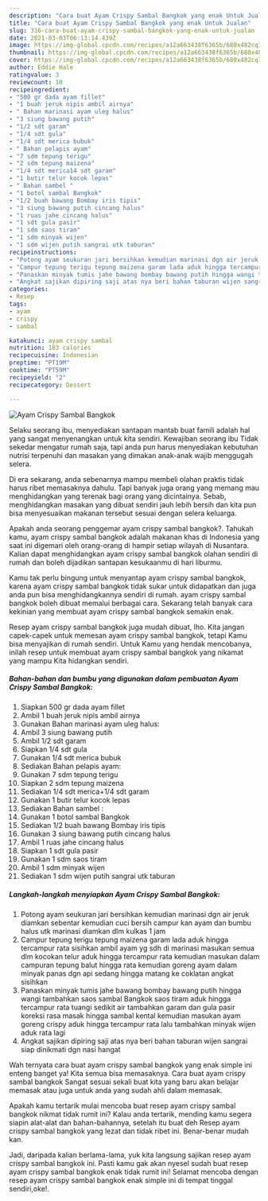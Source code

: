 ```yaml
---
description: "Cara buat Ayam Crispy Sambal Bangkok yang enak Untuk Jualan"
title: "Cara buat Ayam Crispy Sambal Bangkok yang enak Untuk Jualan"
slug: 316-cara-buat-ayam-crispy-sambal-bangkok-yang-enak-untuk-jualan
date: 2021-03-03T06:13:14.439Z
image: https://img-global.cpcdn.com/recipes/a12a663438f6365b/680x482cq70/ayam-crispy-sambal-bangkok-foto-resep-utama.jpg
thumbnail: https://img-global.cpcdn.com/recipes/a12a663438f6365b/680x482cq70/ayam-crispy-sambal-bangkok-foto-resep-utama.jpg
cover: https://img-global.cpcdn.com/recipes/a12a663438f6365b/680x482cq70/ayam-crispy-sambal-bangkok-foto-resep-utama.jpg
author: Eddie Hale
ratingvalue: 3
reviewcount: 10
recipeingredient:
- "500 gr dada ayam fillet"
- "1 buah jeruk nipis ambil airnya"
- " Bahan marinasi ayam uleg halus"
- "3 siung bawang putih"
- "1/2 sdt garam"
- "1/4 sdt gula"
- "1/4 sdt merica bubuk"
- " Bahan pelapis ayam"
- "7 sdm tepung terigu"
- "2 sdm tepung maizena"
- "1/4 sdt merica14 sdt garam"
- "1 butir telur kocok lepas"
- " Bahan sambel "
- "1 botol sambal Bangkok"
- "1/2 buah bawang Bombay iris tipis"
- "3 siung bawang putih cincang halus"
- "1 ruas jahe cincang halus"
- "1 sdt gula pasir"
- "1 sdm saos tiram"
- "1 sdm minyak wijen"
- "1 sdm wijen putih sangrai utk taburan"
recipeinstructions:
- "Potong ayam seukuran jari bersihkan kemudian marinasi dgn air jeruk diamkan sebentar kemudian cuci bersih campur kan ayam dan bumbu halus utk marinasi diamkan dlm kulkas 1 jam"
- "Campur tepung terigu tepung maizena garam lada aduk hingga tercampur rata sisihkan ambil ayam yg sdh di marinasi masukan semua dlm kocokan telur aduk hingga tercampur rata kemudian masukan dalam campuran tepung balut hingga rata kemudian goreng ayam dalam minyak panas dgn api sedang hingga matang ke coklatan angkat sisihkan"
- "Panaskan minyak tumis jahe bawang bombay bawang putih hingga wangi tambahkan saos sambal Bangkok saos tiram aduk hingga tercampur rata tuangi sedikit air tambahkan garam dan gula pasir koreksi rasa masak hingga sambal kental kemudian masukan ayam goreng crispy aduk hingga tercampur rata lalu tambahkan minyak wijen aduk rata lagi"
- "Angkat sajikan dipiring saji atas nya beri bahan taburan wijen sangrai siap dinikmati dgn nasi hangat"
categories:
- Resep
tags:
- ayam
- crispy
- sambal

katakunci: ayam crispy sambal 
nutrition: 183 calories
recipecuisine: Indonesian
preptime: "PT19M"
cooktime: "PT59M"
recipeyield: "2"
recipecategory: Dessert

---
```



![Ayam Crispy Sambal Bangkok](https://img-global.cpcdn.com/recipes/a12a663438f6365b/680x482cq70/ayam-crispy-sambal-bangkok-foto-resep-utama.jpg)

Selaku seorang ibu, menyediakan santapan mantab buat famili adalah hal yang sangat menyenangkan untuk kita sendiri. Kewajiban seorang ibu Tidak sekedar mengatur rumah saja, tapi anda pun harus menyediakan kebutuhan nutrisi terpenuhi dan masakan yang dimakan anak-anak wajib menggugah selera.

Di era  sekarang, anda sebenarnya mampu membeli olahan praktis tidak harus ribet memasaknya dahulu. Tapi banyak juga orang yang memang mau menghidangkan yang terenak bagi orang yang dicintainya. Sebab, menghidangkan masakan yang dibuat sendiri jauh lebih bersih dan kita pun bisa menyesuaikan makanan tersebut sesuai dengan selera keluarga. 



Apakah anda seorang penggemar ayam crispy sambal bangkok?. Tahukah kamu, ayam crispy sambal bangkok adalah makanan khas di Indonesia yang saat ini digemari oleh orang-orang di hampir setiap wilayah di Nusantara. Kalian dapat menghidangkan ayam crispy sambal bangkok olahan sendiri di rumah dan boleh dijadikan santapan kesukaanmu di hari liburmu.

Kamu tak perlu bingung untuk menyantap ayam crispy sambal bangkok, karena ayam crispy sambal bangkok tidak sukar untuk didapatkan dan juga anda pun bisa menghidangkannya sendiri di rumah. ayam crispy sambal bangkok boleh dibuat memalui berbagai cara. Sekarang telah banyak cara kekinian yang membuat ayam crispy sambal bangkok semakin enak.

Resep ayam crispy sambal bangkok juga mudah dibuat, lho. Kita jangan capek-capek untuk memesan ayam crispy sambal bangkok, tetapi Kamu bisa menyajikan di rumah sendiri. Untuk Kamu yang hendak mencobanya, inilah resep untuk membuat ayam crispy sambal bangkok yang nikamat yang mampu Kita hidangkan sendiri.

<!--inarticleads1-->

##### Bahan-bahan dan bumbu yang digunakan dalam pembuatan Ayam Crispy Sambal Bangkok:

1. Siapkan 500 gr dada ayam fillet
1. Ambil 1 buah jeruk nipis ambil airnya
1. Gunakan  Bahan marinasi ayam uleg halus:
1. Ambil 3 siung bawang putih
1. Ambil 1/2 sdt garam
1. Siapkan 1/4 sdt gula
1. Gunakan 1/4 sdt merica bubuk
1. Sediakan  Bahan pelapis ayam:
1. Gunakan 7 sdm tepung terigu
1. Siapkan 2 sdm tepung maizena
1. Sediakan 1/4 sdt merica+1/4 sdt garam
1. Gunakan 1 butir telur kocok lepas
1. Sediakan  Bahan sambel :
1. Gunakan 1 botol sambal Bangkok
1. Sediakan 1/2 buah bawang Bombay iris tipis
1. Gunakan 3 siung bawang putih cincang halus
1. Ambil 1 ruas jahe cincang halus
1. Siapkan 1 sdt gula pasir
1. Gunakan 1 sdm saos tiram
1. Ambil 1 sdm minyak wijen
1. Sediakan 1 sdm wijen putih sangrai utk taburan




<!--inarticleads2-->

##### Langkah-langkah menyiapkan Ayam Crispy Sambal Bangkok:

1. Potong ayam seukuran jari bersihkan kemudian marinasi dgn air jeruk diamkan sebentar kemudian cuci bersih campur kan ayam dan bumbu halus utk marinasi diamkan dlm kulkas 1 jam
1. Campur tepung terigu tepung maizena garam lada aduk hingga tercampur rata sisihkan ambil ayam yg sdh di marinasi masukan semua dlm kocokan telur aduk hingga tercampur rata kemudian masukan dalam campuran tepung balut hingga rata kemudian goreng ayam dalam minyak panas dgn api sedang hingga matang ke coklatan angkat sisihkan
1. Panaskan minyak tumis jahe bawang bombay bawang putih hingga wangi tambahkan saos sambal Bangkok saos tiram aduk hingga tercampur rata tuangi sedikit air tambahkan garam dan gula pasir koreksi rasa masak hingga sambal kental kemudian masukan ayam goreng crispy aduk hingga tercampur rata lalu tambahkan minyak wijen aduk rata lagi
1. Angkat sajikan dipiring saji atas nya beri bahan taburan wijen sangrai siap dinikmati dgn nasi hangat




Wah ternyata cara buat ayam crispy sambal bangkok yang enak simple ini enteng banget ya! Kita semua bisa memasaknya. Cara buat ayam crispy sambal bangkok Sangat sesuai sekali buat kita yang baru akan belajar memasak atau juga untuk anda yang sudah ahli dalam memasak.

Apakah kamu tertarik mulai mencoba buat resep ayam crispy sambal bangkok nikmat tidak rumit ini? Kalau anda tertarik, mending kamu segera siapin alat-alat dan bahan-bahannya, setelah itu buat deh Resep ayam crispy sambal bangkok yang lezat dan tidak ribet ini. Benar-benar mudah kan. 

Jadi, daripada kalian berlama-lama, yuk kita langsung sajikan resep ayam crispy sambal bangkok ini. Pasti kamu gak akan nyesel sudah buat resep ayam crispy sambal bangkok enak tidak rumit ini! Selamat mencoba dengan resep ayam crispy sambal bangkok enak simple ini di tempat tinggal sendiri,oke!.

